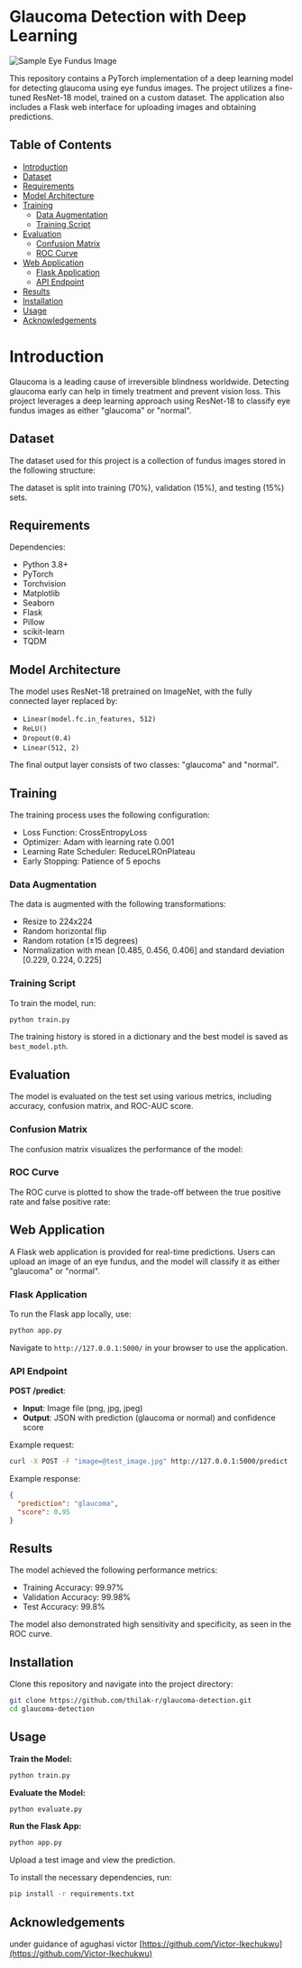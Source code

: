 
# Glaucoma Detection with Deep Learning


![Sample Eye Fundus Image](https://github.com/thilak-r/mini-project/blob/master/Screenshot%202024-11-12%20223137.png)

This repository contains a PyTorch implementation of a deep learning model for detecting glaucoma using eye fundus images. The project utilizes a fine-tuned ResNet-18 model, trained on a custom dataset. The application also includes a Flask web interface for uploading images and obtaining predictions.


## Table of Contents

- [Introduction](#introduction)
- [Dataset](#dataset)
- [Requirements](#requirements)
- [Model Architecture](#model-architecture)
- [Training](#training)
  - [Data Augmentation](#data-augmentation)
  - [Training Script](#training-script)
- [Evaluation](#evaluation)
  - [Confusion Matrix](#confusion-matrix)
  - [ROC Curve](#roc-curve)
- [Web Application](#web-application)
  - [Flask Application](#flask-application)
  - [API Endpoint](#api-endpoint)
- [Results](#results)
- [Installation](#installation)
- [Usage](#usage)
- [Acknowledgements](#acknowledgements)


# Introduction

Glaucoma is a leading cause of irreversible blindness worldwide. Detecting glaucoma early can help in timely treatment and prevent vision loss. This project leverages a deep learning approach using ResNet-18 to classify eye fundus images as either "glaucoma" or "normal".

## Dataset

The dataset used for this project is a collection of fundus images stored in the following structure:

The dataset is split into training (70%), validation (15%), and testing (15%) sets.

## Requirements

Dependencies:

- Python 3.8+
- PyTorch
- Torchvision
- Matplotlib
- Seaborn
- Flask
- Pillow
- scikit-learn
- TQDM

## Model Architecture

The model uses ResNet-18 pretrained on ImageNet, with the fully connected layer replaced by:

- `Linear(model.fc.in_features, 512)`
- `ReLU()`
- `Dropout(0.4)`
- `Linear(512, 2)`

The final output layer consists of two classes: "glaucoma" and "normal".

## Training

The training process uses the following configuration:

- Loss Function: CrossEntropyLoss
- Optimizer: Adam with learning rate 0.001
- Learning Rate Scheduler: ReduceLROnPlateau
- Early Stopping: Patience of 5 epochs

### Data Augmentation

The data is augmented with the following transformations:

- Resize to 224x224
- Random horizontal flip
- Random rotation (±15 degrees)
- Normalization with mean [0.485, 0.456, 0.406] and standard deviation [0.229, 0.224, 0.225]

### Training Script

To train the model, run:

```bash
python train.py
```

The training history is stored in a dictionary and the best model is saved as `best_model.pth`.

## Evaluation

The model is evaluated on the test set using various metrics, including accuracy, confusion matrix, and ROC-AUC score.

### Confusion Matrix

The confusion matrix visualizes the performance of the model:

### ROC Curve

The ROC curve is plotted to show the trade-off between the true positive rate and false positive rate:

## Web Application

A Flask web application is provided for real-time predictions. Users can upload an image of an eye fundus, and the model will classify it as either "glaucoma" or "normal".

### Flask Application

To run the Flask app locally, use:

```bash
python app.py
```

Navigate to `http://127.0.0.1:5000/` in your browser to use the application.

### API Endpoint

**POST /predict**:
- **Input**: Image file (png, jpg, jpeg)
- **Output**: JSON with prediction (glaucoma or normal) and confidence score

Example request:

```bash
curl -X POST -F "image=@test_image.jpg" http://127.0.0.1:5000/predict
```

Example response:

```json
{
  "prediction": "glaucoma",
  "score": 0.95
}
```

## Results

The model achieved the following performance metrics:

- Training Accuracy: 99.97%
- Validation Accuracy: 99.98%
- Test Accuracy: 99.8%

The model also demonstrated high sensitivity and specificity, as seen in the ROC curve.

## Installation

Clone this repository and navigate into the project directory:

```bash
git clone https://github.com/thilak-r/glaucoma-detection.git
cd glaucoma-detection
```

## Usage

**Train the Model:**

```bash
python train.py
```

**Evaluate the Model:**

```bash
python evaluate.py
```

**Run the Flask App:**

```bash
python app.py
```

Upload a test image and view the prediction.


To install the necessary dependencies, run:

```bash
pip install -r requirements.txt
```

## Acknowledgements

under guidance of agughasi victor [https://github.com/Victor-Ikechukwu](https://github.com/Victor-Ikechukwu)
